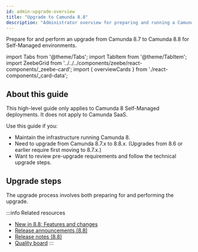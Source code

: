 ```yaml
---
id: admin-upgrade-overview
title: "Upgrade to Camunda 8.8"
description: "Administrator overview for preparing and running a Camunda 8.8 Self-Managed upgrade."
---
```


Prepare for and perform an upgrade from Camunda 8.7 to Camunda 8.8 for Self-Managed environments.

import Tabs from '@theme/Tabs';
import TabItem from '@theme/TabItem';
import ZeebeGrid from '../../../components/zeebe/react-components/\_zeebe-card';
import { overviewCards } from './react-components/\_card-data';

## About this guide

This high-level guide only applies to Camunda 8 Self-Managed deployments. It does not apply to Camunda SaaS.

Use this guide if you:

- Maintain the infrastructure running Camunda 8.
- Need to upgrade from Camunda 8.7.x to 8.8.x. (Upgrades from 8.6 or earlier require first moving to 8.7.x.)
- Want to review pre-upgrade requirements and follow the technical upgrade steps.

## Upgrade steps

The upgrade process involves both preparing for and performing the upgrade.

<ZeebeGrid zeebe={overviewCards} />

:::info Related resources
- [New in 8.8: Features and changes](/components/whats-new-in-88.md)
- [Release announcements (8.8)](/reference/announcements-release-notes/880/880-announcements.md)
- [Release notes (8.8)](/reference/announcements-release-notes/880/880-release-notes.md)
- [Quality board](https://github.com/orgs/camunda/projects/187/views/15)
:::

